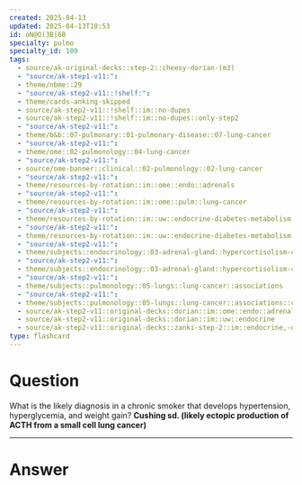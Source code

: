 ```yaml
---
created: 2025-04-13
updated: 2025-04-13T10:53
id: oN@O(3B|6B
specialty: pulmo
specialty_id: 109
tags:
  - source/ak-original-decks::step-2::cheesy-dorian-(m3)
  - "source/ak-step1-v11:": 
  - theme/nbme::29
  - "source/ak-step2-v11::!shelf:": 
  - theme/cards-anking-skipped
  - source/ak-step2-v11::!shelf::im::no-dupes
  - source/ak-step2-v11::!shelf::im::no-dupes::only-step2
  - "source/ak-step2-v11:": 
  - theme/b&b::07-pulmonary::01-pulmonary-disease::07-lung-cancer
  - "source/ak-step2-v11:": 
  - theme/ome::02-pulmonology::04-lung-cancer
  - "source/ak-step2-v11:": 
  - source/ome-banner::clinical::02-pulmonology::02-lung-cancer
  - "source/ak-step2-v11:": 
  - theme/resources-by-rotation::im::ome::endo::adrenals
  - "source/ak-step2-v11:": 
  - theme/resources-by-rotation::im::ome::pulm::lung-cancer
  - "source/ak-step2-v11:": 
  - theme/resources-by-rotation::im::uw::endocrine-diabetes-metabolism::endocrine-diabetes-metabolism-dorian
  - "source/ak-step2-v11:": 
  - theme/resources-by-rotation::im::uw::endocrine-diabetes-metabolism::endocrine-diabetes-metabolism-zanki
  - "source/ak-step2-v11:": 
  - theme/subjects::endocrinology::03-adrenal-gland::hypercortisolism-cushing-syndrome
  - "source/ak-step2-v11:": 
  - theme/subjects::endocrinology::03-adrenal-gland::hypercortisolism-cushing-syndrome::pathophysiology
  - "source/ak-step2-v11:": 
  - theme/subjects::pulmonology::05-lungs::lung-cancer::associations
  - "source/ak-step2-v11:": 
  - theme/subjects::pulmonology::05-lungs::lung-cancer::associations::cushing-syndrome
  - source/ak-step2-v11::original-decks::dorian::im::ome::endo::adrenals
  - source/ak-step2-v11::original-decks::dorian::im::uw::endocrine
  - source/ak-step2-v11::original-decks::zanki-step-2::im::endocrine,-diabetes,-&-metabolism
type: flashcard
---
```


# Question
What is the likely diagnosis in a chronic smoker that develops hypertension, hyperglycemia, and weight gain?    **Cushing sd. (likely ectopic production of ACTH from a small cell lung cancer)**

---

# Answer
